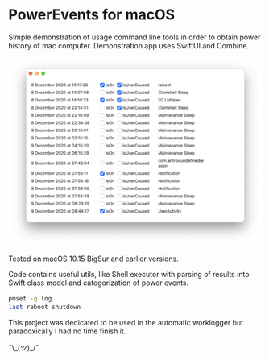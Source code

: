 # PowerEvents for macOS

Simple demonstration of usage command line tools in order to obtain power history of mac computer. Demonstration app uses SwiftUI and Combine.

![App Screenshot](https://github.com/antrov/power-events-macos/blob/master/Zrzut%20ekranu%202020-12-9%20o%2019.18.00.png?raw=true)

Tested on macOS 10.15 BigSur and earlier versions. 

Code contains useful utils, like Shell executor with parsing of results into Swift class model and categorization of power events.

```bash
pmset -g log
last reboot shutdown
```

This project was dedicated to be used in the automatic worklogger but paradoxically I had no time finish it. 

¯\\\_(ツ)\_/¯

